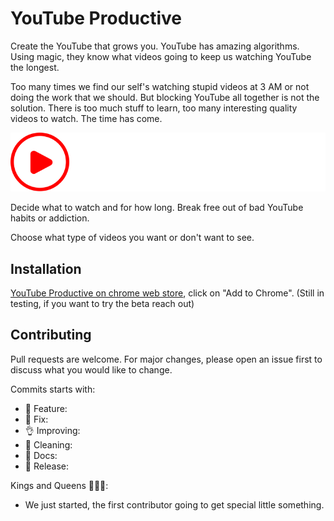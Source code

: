 # YouTube Productive

Create the YouTube that grows you.
YouTube has amazing algorithms. Using magic, they know what videos going to keep us watching YouTube the longest.

Too many times we find our self's watching stupid videos at 3 AM or not doing the work that we should.
But blocking YouTube all together is not the solution.
There is too much stuff to learn, too many interesting quality videos to watch.
The time has come.

![Logo](/extension/src/assets/LogoLight.svg?raw=true "YouTube Productive Logo") 

Decide what to watch and for how long.
Break free out of bad YouTube habits or addiction.

Choose what type of videos you want or don't want to see.

## Installation

[YouTube Productive on chrome web store](https://chrome.google.com/webstore/detail/youtube-productive/cpoicmhbahbefaenbchjlagebdnhphpc), click on "Add to Chrome". (Still in testing, if you want to try the beta reach out)

## Contributing
Pull requests are welcome. For major changes, please open an issue first to discuss what you would like to change.

Commits starts with:
- 🚀 Feature: 
- 🔨 Fix:
- 👌 Improving:
- 🧹 Cleaning: 
- 📜 Docs:
- 🔖 Release:

Kings and Queens 👑👑👑: 
- We just started, the first contributor going to get special little something.

